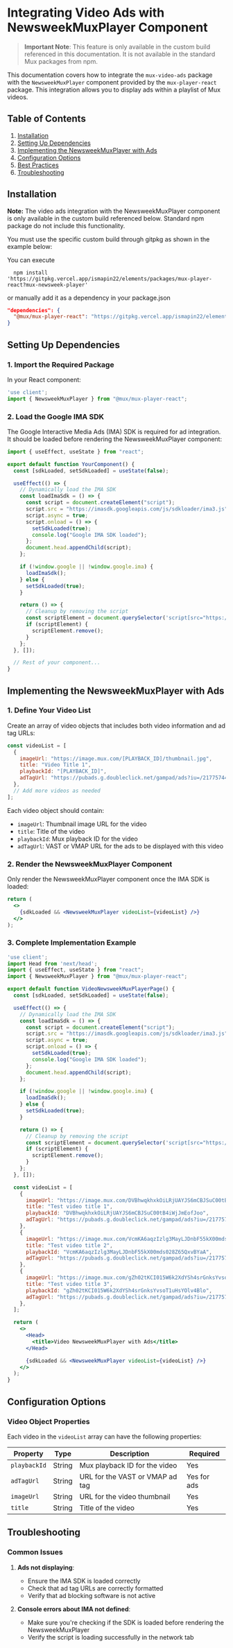 # Integrating Video Ads with NewsweekMuxPlayer Component

> **Important Note**: This feature is only available in the custom build referenced in this documentation. It is not available in the standard Mux packages from npm.

This documentation covers how to integrate the `mux-video-ads` package with the `NewsweekMuxPlayer` component provided by the `mux-player-react` package. This integration allows you to display ads within a playlist of Mux videos.

## Table of Contents

1. [Installation](#installation)
2. [Setting Up Dependencies](#setting-up-dependencies)
3. [Implementing the NewsweekMuxPlayer with Ads](#implementing-the-playlist-with-ads)
4. [Configuration Options](#configuration-options)
5. [Best Practices](#best-practices)
6. [Troubleshooting](#troubleshooting)

## Installation

**Note:** The video ads integration with the NewsweekMuxPlayer component is only available in the custom build referenced below. Standard npm package do not include this functionality.

You must use the specific custom build through gitpkg as shown in the example below:

You can execute

```
  npm install 'https://gitpkg.vercel.app/ismapin22/elements/packages/mux-player-react?mux-newsweek-player'
```

or manually add it as a dependency in your package.json
```json
"dependencies": {
  "@mux/mux-player-react": "https://gitpkg.vercel.app/ismapin22/elements/packages/mux-player-react?mux-newsweek-player",
}
```

## Setting Up Dependencies

### 1. Import the Required Package

In your React component:

```jsx
'use client';
import { NewsweekMuxPlayer } from "@mux/mux-player-react";
```

### 2. Load the Google IMA SDK

The Google Interactive Media Ads (IMA) SDK is required for ad integration. It should be loaded before rendering the NewsweekMuxPlayer component:

```jsx
import { useEffect, useState } from "react";

export default function YourComponent() {
  const [sdkLoaded, setSdkLoaded] = useState(false);

  useEffect(() => {
    // Dynamically load the IMA SDK
    const loadImaSdk = () => {
      const script = document.createElement("script");
      script.src = "https://imasdk.googleapis.com/js/sdkloader/ima3.js";
      script.async = true;
      script.onload = () => {
        setSdkLoaded(true);
        console.log("Google IMA SDK loaded");
      };
      document.head.appendChild(script);
    };

    if (!window.google || !window.google.ima) {
      loadImaSdk();
    } else {
      setSdkLoaded(true);
    }

    return () => {
      // Cleanup by removing the script
      const scriptElement = document.querySelector('script[src="https://imasdk.googleapis.com/js/sdkloader/ima3.js"]');
      if (scriptElement) {
        scriptElement.remove();
      }
    };
  }, []);

  // Rest of your component...
}
```

## Implementing the NewsweekMuxPlayer with Ads

### 1. Define Your Video List

Create an array of video objects that includes both video information and ad tag URLs:

```jsx
const videoList = [
  {
    imageUrl: "https://image.mux.com/[PLAYBACK_ID]/thumbnail.jpg",
    title: "Video Title 1",
    playbackId: "[PLAYBACK_ID]",
    adTagUrl: "https://pubads.g.doubleclick.net/gampad/ads?iu=/21775744923/external/single_preroll_skippable&sz=640x480&ciu_szs=300x250%2C728x90&gdfp_req=1&output=vast&unviewed_position_start=1&env=vp&impl=s&correlator=",
  },
  // Add more videos as needed
];
```

Each video object should contain:
- `imageUrl`: Thumbnail image URL for the video
- `title`: Title of the video
- `playbackId`: Mux playback ID for the video
- `adTagUrl`: VAST or VMAP URL for the ads to be displayed with this video

### 2. Render the NewsweekMuxPlayer Component

Only render the NewsweekMuxPlayer component once the IMA SDK is loaded:

```jsx
return (
  <>
    {sdkLoaded && <NewsweekMuxPlayer videoList={videoList} />}
  </>
);
```

### 3. Complete Implementation Example

```jsx
'use client';
import Head from 'next/head';
import { useEffect, useState } from "react";
import { NewsweekMuxPlayer } from "@mux/mux-player-react";

export default function VideoNewsweekMuxPlayerPage() {
  const [sdkLoaded, setSdkLoaded] = useState(false);

  useEffect(() => {
    // Dynamically load the IMA SDK
    const loadImaSdk = () => {
      const script = document.createElement("script");
      script.src = "https://imasdk.googleapis.com/js/sdkloader/ima3.js";
      script.async = true;
      script.onload = () => {
        setSdkLoaded(true);
        console.log("Google IMA SDK loaded");
      };
      document.head.appendChild(script);
    };

    if (!window.google || !window.google.ima) {
      loadImaSdk();
    } else {
      setSdkLoaded(true);
    }

    return () => {
      // Cleanup by removing the script
      const scriptElement = document.querySelector('script[src="https://imasdk.googleapis.com/js/sdkloader/ima3.js"]');
      if (scriptElement) {
        scriptElement.remove();
      }
    };
  }, []);

  const videoList = [
    {
      imageUrl: "https://image.mux.com/DVBhwqkhxkOiLRjUAYJS6mCBJSuC00tB4iWjJmEofJoo/thumbnail.jpg",
      title: "Test video title 1",
      playbackId: "DVBhwqkhxkOiLRjUAYJS6mCBJSuC00tB4iWjJmEofJoo",
      adTagUrl: "https://pubads.g.doubleclick.net/gampad/ads?iu=/21775744923/external/single_preroll_skippable&sz=640x480&ciu_szs=300x250%2C728x90&gdfp_req=1&output=vast&unviewed_position_start=1&env=vp&impl=s&correlator=",
    },
    {
      imageUrl: "https://image.mux.com/VcmKA6aqzIzlg3MayLJDnbF55kX00mds028Z65QxvBYaA/thumbnail.jpg",
      title: "Test video title 2",
      playbackId: "VcmKA6aqzIzlg3MayLJDnbF55kX00mds028Z65QxvBYaA",
      adTagUrl: "https://pubads.g.doubleclick.net/gampad/ads?iu=/21775744923/external/vmap_ad_samples&sz=640x480&cust_params=sample_ar%3Dpreonly&ciu_szs=300x250%2C728x90&gdfp_req=1&ad_rule=1&output=vmap&unviewed_position_start=1&env=vp&impl=s&correlator=",
    },
    {
      imageUrl: "https://image.mux.com/gZh02tKCI015W6k2XdYSh4srGnksYvsoT1uHsYOlv4Blo/thumbnail.jpg",
      title: "Test video title 3",
      playbackId: "gZh02tKCI015W6k2XdYSh4srGnksYvsoT1uHsYOlv4Blo",
      adTagUrl: "https://pubads.g.doubleclick.net/gampad/ads?iu=/21775744923/external/vmap_ad_samples&sz=640x480&cust_params=sample_ar%3Dpreonlybumper&ciu_szs=300x250&gdfp_req=1&ad_rule=1&output=vmap&unviewed_position_start=1&env=vp&impl=s&correlator=",
    },
  ];

  return (
    <>
      <Head>
        <title>Video NewsweekMuxPlayer with Ads</title>
      </Head>

      {sdkLoaded && <NewsweekMuxPlayer videoList={videoList} />}
    </>
  );
}
```

## Configuration Options

### Video Object Properties

Each video in the `videoList` array can have the following properties:

| Property | Type | Description | Required |
|----------|------|-------------|----------|
| `playbackId` | String | Mux playback ID for the video | Yes |
| `adTagUrl` | String | URL for the VAST or VMAP ad tag | Yes for ads |
| `imageUrl` | String | URL for the video thumbnail | Yes |
| `title` | String | Title of the video | Yes |


## Troubleshooting

### Common Issues

1. **Ads not displaying**:
   - Ensure the IMA SDK is loaded correctly
   - Check that ad tag URLs are correctly formatted
   - Verify that ad blocking software is not active

2. **Console errors about IMA not defined**:
   - Make sure you're checking if the SDK is loaded before rendering the NewsweekMuxPlayer
   - Verify the script is loading successfully in the network tab
